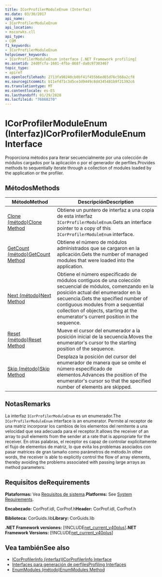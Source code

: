 ```yaml
---
title: ICorProfilerModuleEnum (Interfaz)
ms.date: 03/30/2017
api_name:
- ICorProfilerModuleEnum
api_location:
- mscorwks.cll
api_type:
- COM
f1_keywords:
- ICorProfilerModuleEnum
helpviewer_keywords:
- ICorProfilerModuleEnum interface [.NET Framework profiling]
ms.assetid: 24d0fcfa-1601-4fba-868f-da8c97303467
topic_type:
- apiref
ms.openlocfilehash: 2713fa90240cb0bf41f455b6ed65d76c568a2cf8
ms.sourcegitcommit: b11efd71c3d5ce3d9449c8d4345481b9f21392c6
ms.translationtype: MT
ms.contentlocale: es-ES
ms.lasthandoff: 01/29/2020
ms.locfileid: "76868270"
---
```

# <a name="icorprofilermoduleenum-interface"></a><span data-ttu-id="9448c-102">ICorProfilerModuleEnum (Interfaz)</span><span class="sxs-lookup"><span data-stu-id="9448c-102">ICorProfilerModuleEnum Interface</span></span>
<span data-ttu-id="9448c-103">Proporciona métodos para iterar secuencialmente por una colección de módulos cargados por la aplicación o por el generador de perfiles.</span><span class="sxs-lookup"><span data-stu-id="9448c-103">Provides methods to sequentially iterate through a collection of modules loaded by the application or the profiler.</span></span>  
  
## <a name="methods"></a><span data-ttu-id="9448c-104">Métodos</span><span class="sxs-lookup"><span data-stu-id="9448c-104">Methods</span></span>  
  
|<span data-ttu-id="9448c-105">Método</span><span class="sxs-lookup"><span data-stu-id="9448c-105">Method</span></span>|<span data-ttu-id="9448c-106">Descripción</span><span class="sxs-lookup"><span data-stu-id="9448c-106">Description</span></span>|  
|------------|-----------------|  
|[<span data-ttu-id="9448c-107">Clone (método)</span><span class="sxs-lookup"><span data-stu-id="9448c-107">Clone Method</span></span>](icorprofilermoduleenum-clone-method.md)|<span data-ttu-id="9448c-108">Obtiene un puntero de interfaz a una copia de esta interfaz `ICorProfilerModuleEnum`.</span><span class="sxs-lookup"><span data-stu-id="9448c-108">Gets an interface pointer to a copy of this `ICorProfilerModuleEnum` interface.</span></span>|  
|[<span data-ttu-id="9448c-109">GetCount (método)</span><span class="sxs-lookup"><span data-stu-id="9448c-109">GetCount Method</span></span>](icorprofilermoduleenum-getcount-method.md)|<span data-ttu-id="9448c-110">Obtiene el número de módulos administrados que se cargaron en la aplicación.</span><span class="sxs-lookup"><span data-stu-id="9448c-110">Gets the number of managed modules that were loaded into the application.</span></span>|  
|[<span data-ttu-id="9448c-111">Next (método)</span><span class="sxs-lookup"><span data-stu-id="9448c-111">Next Method</span></span>](icorprofilermoduleenum-next-method.md)|<span data-ttu-id="9448c-112">Obtiene el número especificado de módulos contiguos de una colección secuencial de módulos, comenzando en la posición actual del enumerador en la secuencia.</span><span class="sxs-lookup"><span data-stu-id="9448c-112">Gets the specified number of contiguous modules from a sequential collection of objects, starting at the enumerator's current position in the sequence.</span></span>|  
|[<span data-ttu-id="9448c-113">Reset (método)</span><span class="sxs-lookup"><span data-stu-id="9448c-113">Reset Method</span></span>](icorprofilermoduleenum-reset-method.md)|<span data-ttu-id="9448c-114">Mueve el cursor del enumerador a la posición inicial de la secuencia.</span><span class="sxs-lookup"><span data-stu-id="9448c-114">Moves the enumerator's cursor to the starting position of the sequence.</span></span>|  
|[<span data-ttu-id="9448c-115">Skip (método)</span><span class="sxs-lookup"><span data-stu-id="9448c-115">Skip Method</span></span>](icorprofilermoduleenum-skip-method.md)|<span data-ttu-id="9448c-116">Desplaza la posición del cursor del enumerador de manera que se omite el número especificado de elementos.</span><span class="sxs-lookup"><span data-stu-id="9448c-116">Advances the position of the enumerator's cursor so that the specified number of elements are skipped.</span></span>|  
  
## <a name="remarks"></a><span data-ttu-id="9448c-117">Notas</span><span class="sxs-lookup"><span data-stu-id="9448c-117">Remarks</span></span>  
 <span data-ttu-id="9448c-118">La interfaz `ICorProfilerModuleEnum` es un enumerador.</span><span class="sxs-lookup"><span data-stu-id="9448c-118">The `ICorProfilerModuleEnum` interface is an enumerator.</span></span> <span data-ttu-id="9448c-119">Permite al receptor de una matriz incorporar los cambios de los elementos del remitente a una velocidad que sea adecuada para el receptor.</span><span class="sxs-lookup"><span data-stu-id="9448c-119">It allows the receiver of an array to pull elements from the sender at a rate that is appropriate for the receiver.</span></span> <span data-ttu-id="9448c-120">En otras palabras, el receptor es capaz de controlar explícitamente el flujo de elementos de matriz, lo que evita los problemas asociados con pasar matrices de gran tamaño como parámetros de método.</span><span class="sxs-lookup"><span data-stu-id="9448c-120">In other words, the receiver is able to explicitly control the flow of array elements, thereby avoiding the problems associated with passing large arrays as method parameters.</span></span>  
  
## <a name="requirements"></a><span data-ttu-id="9448c-121">Requisitos de</span><span class="sxs-lookup"><span data-stu-id="9448c-121">Requirements</span></span>  
 <span data-ttu-id="9448c-122">**Plataformas:** Vea [Requisitos de sistema](../../../../docs/framework/get-started/system-requirements.md).</span><span class="sxs-lookup"><span data-stu-id="9448c-122">**Platforms:** See [System Requirements](../../../../docs/framework/get-started/system-requirements.md).</span></span>  
  
 <span data-ttu-id="9448c-123">**Encabezado:** CorProf.idl, CorProf.h</span><span class="sxs-lookup"><span data-stu-id="9448c-123">**Header:** CorProf.idl, CorProf.h</span></span>  
  
 <span data-ttu-id="9448c-124">**Biblioteca:** CorGuids.lib</span><span class="sxs-lookup"><span data-stu-id="9448c-124">**Library:** CorGuids.lib</span></span>  
  
 <span data-ttu-id="9448c-125">**.NET Framework versiones:** [!INCLUDE[net_current_v40plus](../../../../includes/net-current-v40plus-md.md)]</span><span class="sxs-lookup"><span data-stu-id="9448c-125">**.NET Framework Versions:** [!INCLUDE[net_current_v40plus](../../../../includes/net-current-v40plus-md.md)]</span></span>  
  
## <a name="see-also"></a><span data-ttu-id="9448c-126">Vea también</span><span class="sxs-lookup"><span data-stu-id="9448c-126">See also</span></span>

- [<span data-ttu-id="9448c-127">ICorProfilerInfo (interfaz)</span><span class="sxs-lookup"><span data-stu-id="9448c-127">ICorProfilerInfo Interface</span></span>](icorprofilerinfo-interface.md)
- [<span data-ttu-id="9448c-128">Interfaces para generación de perfiles</span><span class="sxs-lookup"><span data-stu-id="9448c-128">Profiling Interfaces</span></span>](profiling-interfaces.md)
- [<span data-ttu-id="9448c-129">EnumModules (método)</span><span class="sxs-lookup"><span data-stu-id="9448c-129">EnumModules Method</span></span>](icorprofilerinfo3-enummodules-method.md)
